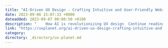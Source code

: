 ```yaml
---
title: "AI-Driven UX Design - Crafting Intuitive and User-Friendly Websites"
date: 2023-09-06 15:07:33 +0000
dateadded: 2023-09-07 00:00:50 +0100
description: "    How AI is revolutionizing UX design  Continue reading on UX Planet »  "
link: "https://uxplanet.org/ai-driven-ux-design-crafting-intuitive-and-user-friendly-websites-68271b628640?source=rss----819cc2aaeee0---4"
category:
directory: _directory/ux-planet.md
---
```

